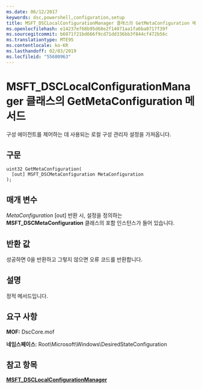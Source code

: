 ```yaml
---
ms.date: 06/12/2017
keywords: dsc,powershell,configuration,setup
title: MSFT_DSCLocalConfigurationManager 클래스의 GetMetaConfiguration 메서드
ms.openlocfilehash: e14237ef68b95d68e2f14071aa1fa6ba0717f39f
ms.sourcegitcommit: b6871f21bd666f9cd71dd336bb3f844cf472b56c
ms.translationtype: MTE95
ms.contentlocale: ko-KR
ms.lasthandoff: 02/03/2019
ms.locfileid: "55680963"
---
```

# <a name="getmetaconfiguration-method-of-the-msftdsclocalconfigurationmanager-class"></a>MSFT_DSCLocalConfigurationManager 클래스의 GetMetaConfiguration 메서드

구성 에이전트를 제어하는 데 사용되는 로컬 구성 관리자 설정을 가져옵니다.

## <a name="syntax"></a>구문

```mof
uint32 GetMetaConfiguration(
  [out] MSFT_DSCMetaConfiguration MetaConfiguration
);
```

## <a name="parameters"></a>매개 변수

*MetaConfiguration* \[out\] 반환 시, 설정을 정의하는 **MSFT_DSCMetaConfiguration** 클래스의 포함 인스턴스가 들어 있습니다.

## <a name="return-value"></a>반환 값

성공하면 0을 반환하고 그렇지 않으면 오류 코드를 반환합니다.

## <a name="remarks"></a>설명

정적 메서드입니다.

## <a name="requirements"></a>요구 사항

**MOF:** DscCore.mof

**네임스페이스**: Root\Microsoft\Windows\DesiredStateConfiguration

## <a name="see-also"></a>참고 항목

[**MSFT_DSCLocalConfigurationManager**](msft-dsclocalconfigurationmanager.md)
